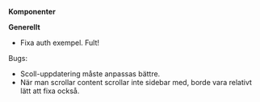 **Komponenter**

**Generellt**

- Fixa auth exempel. Fult!

Bugs:

- Scoll-uppdatering måste anpassas bättre.
- När man scrollar content scrollar inte sidebar med, borde vara relativt lätt att fixa också.

